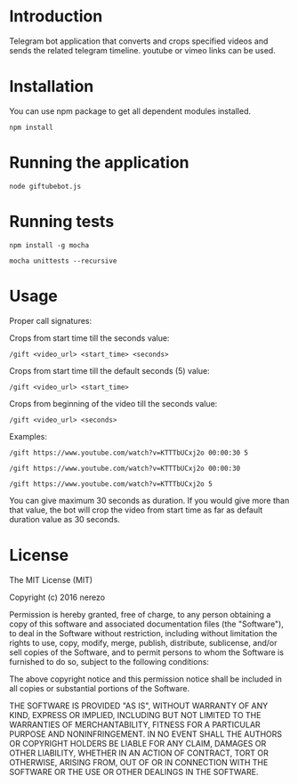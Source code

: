 # Introduction
Telegram bot application that converts and crops specified videos and sends the related telegram timeline. youtube or vimeo links can be used.

# Installation
You can use npm package to get all dependent modules installed.

```
npm install
```

# Running the application

```
node giftubebot.js
```

# Running tests

```
npm install -g mocha
```

```
mocha unittests --recursive
```

# Usage
Proper call signatures:

Crops from start time till the seconds value:

```
/gift <video_url> <start_time> <seconds>
```

Crops from start time till the default seconds (5) value:

```
/gift <video_url> <start_time>
```

Crops from beginning of the video till the seconds value:

```
/gift <video_url> <seconds>
```

Examples:

```
/gift https://www.youtube.com/watch?v=KTTTbUCxj2o 00:00:30 5
```

```
/gift https://www.youtube.com/watch?v=KTTTbUCxj2o 00:00:30
```

```
/gift https://www.youtube.com/watch?v=KTTTbUCxj2o 5
```

You can give maximum 30 seconds as duration. If you would give more than that value, the bot will crop the video from start time as far as default duration value as 30 seconds.

# License
The MIT License (MIT)

Copyright (c) 2016 nerezo

Permission is hereby granted, free of charge, to any person obtaining a copy of this software and associated documentation files (the "Software"), to deal in the Software without restriction, including without limitation the rights to use, copy, modify, merge, publish, distribute, sublicense, and/or sell copies of the Software, and to permit persons to whom the Software is furnished to do so, subject to the following conditions:

The above copyright notice and this permission notice shall be included in all copies or substantial portions of the Software.

THE SOFTWARE IS PROVIDED "AS IS", WITHOUT WARRANTY OF ANY KIND, EXPRESS OR IMPLIED, INCLUDING BUT NOT LIMITED TO THE WARRANTIES OF MERCHANTABILITY, FITNESS FOR A PARTICULAR PURPOSE AND NONINFRINGEMENT. IN NO EVENT SHALL THE AUTHORS OR COPYRIGHT HOLDERS BE LIABLE FOR ANY CLAIM, DAMAGES OR OTHER LIABILITY, WHETHER IN AN ACTION OF CONTRACT, TORT OR OTHERWISE, ARISING FROM, OUT OF OR IN CONNECTION WITH THE SOFTWARE OR THE USE OR OTHER DEALINGS IN THE SOFTWARE.
